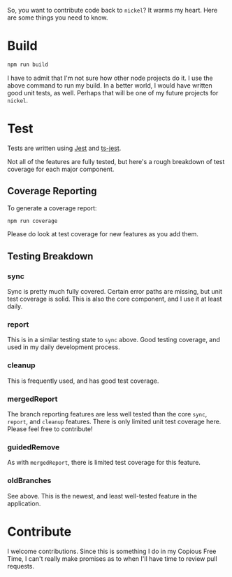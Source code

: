 So, you want to contribute code back to `nickel`? It warms my heart. Here are some things you need to know.

# Build

```bash
npm run build
```

I have to admit that I'm not sure how other node projects do it. I use the above command to run my build. In a better world, I would have written good unit tests, as well. Perhaps that will be one of my future projects for `nickel`.

# Test

Tests are written using [Jest](https://jestjs.io/en/) and [ts-jest](https://github.com/kulshekhar/ts-jest).

Not all of the features are fully tested, but here's a rough breakdown of test coverage for each major component.

## Coverage Reporting

To generate a coverage report:
```bash
npm run coverage
```

Please do look at test coverage for new features as you add them.

## Testing Breakdown

### sync

Sync is pretty much fully covered. Certain error paths are missing, but unit test coverage is solid. This is also the core component, and I use it at least daily.

### report

This is in a similar testing state to `sync` above. Good testing coverage, and used in my daily development process.

### cleanup

This is frequently used, and has good test coverage.

### mergedReport

The branch reporting features are less well tested than the core `sync`, `report`, and `cleanup` features. There is only limited unit test coverage here. Please feel free to contribute!

### guidedRemove

As with `mergedReport`, there is limited test coverage for this feature.

### oldBranches

See above. This is the newest, and least well-tested feature in the application.

# Contribute

I welcome contributions. Since this is something I do in my Copious Free Time, I can't really make promises as to when I'll have time to review pull requests.
